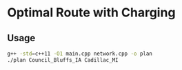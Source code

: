 # Optimal Route with Charging

## Usage

```bash
g++ -std=c++11 -O1 main.cpp network.cpp -o plan
./plan Council_Bluffs_IA Cadillac_MI
```
